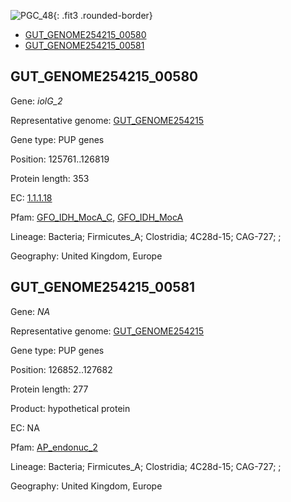 ![PGC_48](../static/images/Clusters_figure/PGC_48.jpg){: .fit3 .rounded-border}

<ul id="myTab" class="nav nav-tabs">
  <li class="active">
        <a href="#tab1" data-toggle="tab">GUT_GENOME254215_00580</a>
  </li>
<li><a href="#tab2" data-toggle="tab">GUT_GENOME254215_00581</a></li>
</ul>

<div id="myTabContent" class="tab-content">
  <div class="tab-pane fade in active" id="tab1">

<h2 id="GUT_GENOME254215_00580">GUT_GENOME254215_00580</h2>
<p>Gene: <em>iolG_2</em>
<p>Representative genome: <a href="https://www.ebi.ac.uk/metagenomics/genomes/MGYG-HGUT-00676">GUT_GENOME254215</a></p>
<p>Gene type: PUP genes</p>
<p>Position: 125761..126819</p>
<p>Protein length: 353</p>
<p>EC: <a href="https://www.brenda-enzymes.org/enzyme.php?ecno=1.1.1.18">1.1.1.18</a></p>
<p>Pfam: <a href="http://pfam.xfam.org/family/GFO_IDH_MocA_C">GFO_IDH_MocA_C</a>, <a href="http://pfam.xfam.org/family/GFO_IDH_MocA">GFO_IDH_MocA</a></p>
<p>Lineage: Bacteria; Firmicutes_A; Clostridia; 4C28d-15; CAG-727; ; </p>
<p>Geography: United Kingdom, Europe</p>
  </div>

  <div class="tab-pane fade" id="tab2">

<h2 id="GUT_GENOME254215_00581">GUT_GENOME254215_00581</h2>
<p>Gene: <em>NA</em></p>
<p>Representative genome: <a href="https://www.ebi.ac.uk/metagenomics/genomes/MGYG-HGUT-00676">GUT_GENOME254215</a></p>
<p>Gene type: PUP genes</p>
<p>Position: 126852..127682</p>
<p>Protein length: 277</p>
<p>Product: hypothetical protein</p>
<p>EC: NA</p>
<p>Pfam: <a href="http://pfam.xfam.org/family/AP_endonuc_2">AP_endonuc_2</a></p>

<p>Lineage: Bacteria; Firmicutes_A; Clostridia; 4C28d-15; CAG-727; ; </p>
<p>Geography: United Kingdom, Europe</p>

  </div>
</div>
